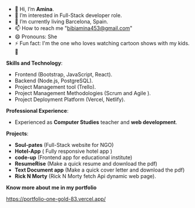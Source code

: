 - 👋 Hi, I’m __Amina__.
- 👀 I’m interested in Full-Stack developer role.
- 🌱 I’m currently living Barcelona, Spain.
- 📫 How to reach me "bibiamina453@gmail.com"
- 😄 Pronouns: She
- ⚡ Fun fact: I'm the one who loves watching cartoon shows with my kids. 🤭

__Skills and Technology__:

- Frontend (Bootstrap, JavaScript, React).
- Backend (Node.js, PostgreSQL).
- Project Management tool (Trello).
- Project Management Methodologies (Scrum and Agile ).
- Project Deployment Platform (Vercel, Netlify).
  
 __Professional Experience__:
 
- Experienced as __Computer Studies__ teacher and __web development__.

 
__Projects__:

- __Soul-pates__  (Full-Stack website for NGO)
- __Hotel-App__  ( Fully responsive hotel app )
- __code-up__  (Frontend app for educational institute)
- __ResumeRise__ (Make a quick resume and download the pdf)
- __Text Document app__ (Make a quick cover letter and download the pdf)
- __Rick N Morty__ (Rick N Morty fetch Api dynamic web page).

__Know more about me in my portfolio__

https://portfolio-one-gold-83.vercel.app/
